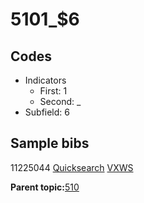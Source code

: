 # 5101\_$6

## Codes

-   Indicators
    -   First: 1
    -   Second: \_
-   Subfield: 6

## Sample bibs

11225044 [Quicksearch](https://search.library.yale.edu/catalog/11225044) [VXWS](http://prodorbis.library.yale.edu:7014/vxws/GetHoldingsService?bibId=11225044)

**Parent topic:**[510](../../tags/510/510.md)

